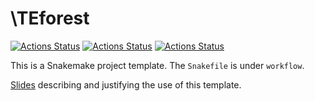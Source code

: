 # \TEforest

[![Actions Status](https://github.com/austintdaigle/TEforest/workflows/CI/badge.svg)](https://github.com/austintdaigle/TEforest/actions)
[![Actions Status](https://github.com/austintdaigle/TEforest/workflows/Linting/badge.svg)](https://github.com/austintdaigle/TEforest/actions)
[![Actions Status](https://github.com/austintdaigle/TEforest/workflows/black/badge.svg)](https://github.com/austintdaigle/TEforest/actions)

This is a Snakemake project template. The `Snakefile` is under `workflow`.

[Slides](https://mrvollger.github.io/SmkTemplate/slides) describing and justifying the use of this template.
